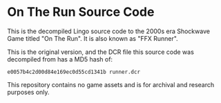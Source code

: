 # On The Run Source Code

This is the decompiled Lingo source code to the 2000s era Shockwave Game titled "On The Run". It is also known as "FFX Runner".


This is the original version, and the DCR file this source code was decompiled from has a MD5 hash of:

`e0057b4c2d00d84e169ec0d55cd1341b runner.dcr`

This repository contains no game assets and is for archival and research purposes only.